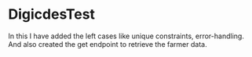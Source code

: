 # DigicdesTest
 
In this I have added the left cases like unique constraints, error-handling. And also created the get endpoint to retrieve the farmer data.
